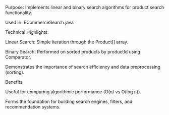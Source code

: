 Purpose:
Implements linear and binary search algorithms for product search functionality.

Used In:
ECommerceSearch.java

Technical Highlights:

Linear Search: Simple iteration through the Product[] array.

Binary Search: Performed on sorted products by productId using Comparator.

Demonstrates the importance of search efficiency and data preprocessing (sorting).

Benefits:

Useful for comparing algorithmic performance (O(n) vs O(log n)).

Forms the foundation for building search engines, filters, and recommendation systems.

